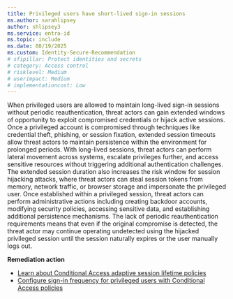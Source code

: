 ```yaml
---
title: Privileged users have short-lived sign-in sessions
ms.author: sarahlipsey
author: shlipsey3
ms.service: entra-id
ms.topic: include
ms.date: 08/19/2025
ms.custom: Identity-Secure-Recommendation
# sfipillar: Protect identities and secrets
# category: Access control
# risklevel: Medium
# userimpact: Medium
# implementationcost: Low
---
```

When privileged users are allowed to maintain long-lived sign-in sessions without periodic reauthentication, threat actors can gain extended windows of opportunity to exploit compromised credentials or hijack active sessions. Once a privileged account is compromised through techniques like credential theft, phishing, or session fixation, extended session timeouts allow threat actors to maintain persistence within the environment for prolonged periods. With long-lived sessions, threat actors can perform lateral movement across systems, escalate privileges further, and access sensitive resources without triggering additional authentication challenges. The extended session duration also increases the risk window for session hijacking attacks, where threat actors can steal session tokens from memory, network traffic, or browser storage and impersonate the privileged user. Once established within a privileged session, threat actors can perform administrative actions including creating backdoor accounts, modifying security policies, accessing sensitive data, and establishing additional persistence mechanisms. The lack of periodic reauthentication requirements means that even if the original compromise is detected, the threat actor may continue operating undetected using the hijacked privileged session until the session naturally expires or the user manually logs out. 

**Remediation action**

- [Learn about Conditional Access adaptive session lifetime policies](../../identity/conditional-access/concept-session-lifetime.md)
- [Configure sign-in frequency for privileged users with Conditional Access policies ](../../identity/conditional-access/howto-conditional-access-session-lifetime.md)